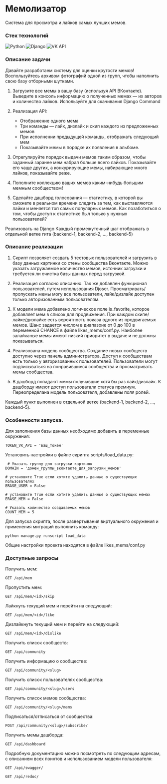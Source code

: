 # Мемолизатор

Система для просмотра и лайков самых лучших мемов.

### Стек технологий

![Python](https://img.shields.io/badge/Python-blue) ![Django](https://img.shields.io/badge/Django-green) ![VK API](https://img.shields.io/badge/VK_API-blue)

### Описание задачи

Давайте разработаем систему для оценки крутости мемов!
Воспользуйтесь архивом фотографий одной из групп, чтобы наполнить свою базу отборными шутками.

1. Загрузите все мемы в вашу базу (используя API ВКонтакте).
   Выведите в консоль информацию о полученных мемах — их авторов и количество лайков.
   Используйте для скачивания Django Command

2. Реализация API:

   - Отображение одного мема
   - Три команды — лайк, дизлайк и скип каждого из предложенных мемов
   - При исполнении предыдущей команды, отображать следующий мем
   - Показывайте мемы в порядке их появления в альбоме.

3. Отрегулируйте порядок выдачи мемов таким образом, чтобы заданный заранее мем набрал больше всего лайков.
   Показывайте его чаще других, а конкурирующие мемы, набирающие много лайков, показывайте реже.

4. Пополните коллекцию ваших мемов каким-нибудь большим мемным сообществом!

5. Сделайте дашборд голосования — статистику, в которой вы сможете в реальном времени следить за тем,
   как выставляются лайки и меняется топ самых популярных мемов. Как позаботиться о том, чтобы доступ к статистике был только у нужных пользователей?

Реализовать на Django
Каждый промежуточный шаг отображать в отдельной ветке гита (backend-1, backend-2, ..., backend-5)

### Описание реализации

1. Скрипт позволяет создать 5 тестовых пользователей и загрузить в базу данных картинки со стены сообщества Вконтакте. Можно указать загружаемое количество мемов, источник загрузки и требуется ли очистка базы данных перед загрузкой.

2. Реализация согласно описанию. Так же добавлен функционал пользователей, путем использования Djoser. Просматривать/пропускать мемы могу все пользователи, лайк/дизлайк доступен только авторизованным пользователям.

3. К модели мема добавлено логическое поле is_favorite, которое добавляет мем в список для продвижения. При каждом скипе/лайке/дизлайке есть вероятность показа одного из продвигаемых мемов. Шанс задается числом в диапазоне от 0 до 100 в переменной CHANCE в файле likes_mems/conf.py. Наиболее залайканые мемы имеют низкий приоритет в выдаче и не должны показываться.

4. Реализована модель сообщества. Создание новых сообществ доступно через панель администратора. Доступ к сообществам есть только у авторизованных пользователей. Пользователи могут подписываться на понравившиеся сообщества и просматривать мемы сообщества.

5. В дашборд попадают мемы получавшие хотя бы раз лайк/дизлайк. К дашборду имеют доступ пользоватали статуса премиум. Переопределана модель пользователя, добавлены поля ролей.

Каждый пункт выполнен в отдельной ветке (backend-1, backend-2, ..., backend-5).

### Особенности запуска.

Для заполнения базы данных необходимо добавить в переменные окружения:

```
TOKEN_VK_API = 'ваш_токен'
```

Установить настройки в файле скрипта scripts/load_data.py:

```
 # Указать группу для загрузки картинок
DOMAIN = 'домен_группы_вконтакте_для_загрузки_мемов'

# установите True если хотите удалить данные о существующих пользователях
ERASE_USER = False

# установите True если хотите удалить данные о существующих мемах
ERASE_MEM = False

# Указать количество создаваемых мемов
COUNT_MEM = 5
```

Для запуска скрипта, после развертывания виртуального окружения и применения миграций выполнить команду:

```
python manage.py runscript load_data
```

Общие настройки проекта находятся в файле likes_mems/conf.py

### Доступные запросы

Получить мем:

```
GET /api/mem
```

Пропустить мем:

```
GET /api/mem/<id>/skip
```

Лайкнуть текущий мем и перейти на следующий:

```
GET /api/mem/<id>/like
```

Дизлайкнуть текущий мем и перейти на следующий:

```
GET /api/mem/<id>/dislike
```

Получить список сообществ:

```
GET /api/community
```

Получить информацию о сообществе:

```
GET /api/community/<slug>
```

Получить список пользователях сообщества:

```
GET /api/community/<slug>/users
```

Получить список мемов сообщества:

```
GET /api/community/<slug>/mems
```

Подписаться/отписаться от сообщества:

```
POST /api/community/<slug>/subscribe/
```

Получить мемы дашборда:

```
GET /api/dashboard
```

Подробную документацию можно посмотреть по следующим адресам, с описанием всех поинтов и использованием модели пользователя:

```
GET /api/swagger/
```

```
GET /api/redoc/
```
